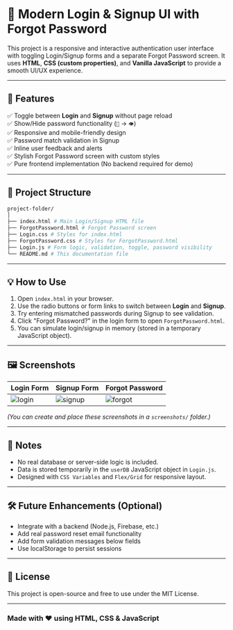 # 🔐 Modern Login & Signup UI with Forgot Password

This project is a responsive and interactive authentication user interface with toggling Login/Signup forms and a separate Forgot Password screen. It uses **HTML**, **CSS (custom properties)**, and **Vanilla JavaScript** to provide a smooth UI/UX experience.

---

## 🎯 Features

✅ Toggle between **Login** and **Signup** without page reload  
✅ Show/Hide password functionality (`🙈` → `👁️`)  
✅ Responsive and mobile-friendly design  
✅ Password match validation in Signup  
✅ Inline user feedback and alerts  
✅ Stylish Forgot Password screen with custom styles  
✅ Pure frontend implementation (No backend required for demo)

---

## 📁 Project Structure

```bash
project-folder/
│
├── index.html # Main Login/Signup HTML file
├── ForgotPassword.html # Forgot Password screen
├── Login.css # Styles for index.html
├── ForgotPassword.css # Styles for ForgotPassword.html
├── Login.js # Form logic, validation, toggle, password visibility
└── README.md # This documentation file

```

---

## 💡 How to Use

1. Open `index.html` in your browser.
2. Use the radio buttons or form links to switch between **Login** and **Signup**.
3. Try entering mismatched passwords during Signup to see validation.
4. Click "Forgot Password?" in the login form to open `ForgotPassword.html`.
5. You can simulate login/signup in memory (stored in a temporary JavaScript object).

---

## 🖼 Screenshots

| Login Form | Signup Form | Forgot Password |
|------------|-------------|-----------------|
| ![login](screenshots/login.png) | ![signup](screenshots/signup.png) | ![forgot](screenshots/forgot.png) |

_(You can create and place these screenshots in a `screenshots/` folder.)_

---

## 🧪 Notes

- No real database or server-side logic is included.
- Data is stored temporarily in the `userDB` JavaScript object in `Login.js`.
- Designed with `CSS Variables` and `Flex/Grid` for responsive layout.

---

## 🛠️ Future Enhancements (Optional)

- Integrate with a backend (Node.js, Firebase, etc.)
- Add real password reset email functionality
- Add form validation messages below fields
- Use localStorage to persist sessions

---

## 📄 License

This project is open-source and free to use under the MIT License.

---

### Made with ❤️ using HTML, CSS & JavaScript
